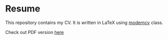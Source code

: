 # Resume 
This repository contains my CV. It is written in LaTeX using [moderncv](https://github.com/xdanaux/moderncv) class. 

Check out PDF version [here](https://github.com/lurym/resume/blob/master/CV_Lukasz_Rymko.pdf)
